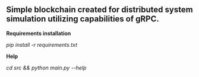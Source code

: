 ## Simple blockchain created for distributed system simulation utilizing capabilities of gRPC.

**Requirements installation**

*pip install -r requirements.txt*

**Help**

*cd src && python main.py --help*




